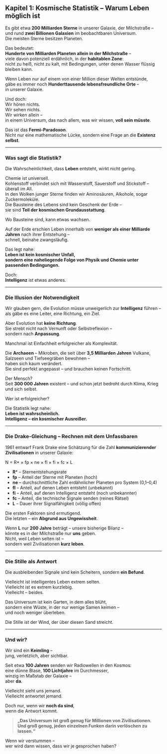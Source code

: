 ## Kapitel 1: Kosmische Statistik – Warum Leben möglich ist

Es gibt etwa **200 Milliarden Sterne** in unserer Galaxie, der Milchstraße –  
und rund **zwei Billionen Galaxien** im beobachtbaren Universum.  
Die meisten Sterne besitzen Planeten.

Das bedeutet:  
**Hunderte von Milliarden Planeten allein in der Milchstraße** –  
viele davon potenziell erdähnlich, in der **habitablen Zone**:  
nicht zu heiß, nicht zu kalt, mit Bedingungen, unter denen Wasser flüssig bleiben kann.

Wenn Leben nur auf einem von einer Million dieser Welten entstünde,  
gäbe es immer noch **Hunderttausende lebensfreundliche Orte** –  
in unserer Galaxie.

Und doch:  
Wir hören nichts.  
Wir sehen nichts.  
Wir wirken allein –  
in einem Universum, das nach allem, was wir wissen, **voll sein müsste**.

Das ist das **Fermi-Paradoxon**.  
Nicht nur eine mathematische Lücke, sondern eine Frage an die **Existenz selbst**.

---

### Was sagt die Statistik?

Die Wahrscheinlichkeit, dass **Leben** entsteht, wirkt nicht gering.

Chemie ist universell.  
Kohlenstoff verbindet sich mit Wasserstoff, Sauerstoff und Stickstoff –  
überall im All.  
In den Wolken junger Sterne finden wir Aminosäuren, Alkohole, sogar Zuckermoleküle.  
Die Bausteine des Lebens sind kein Geschenk der Erde –  
sie sind **Teil der kosmischen Grundausstattung**.

Wo Bausteine sind, kann etwas wachsen.

Auf der Erde erschien Leben innerhalb von **weniger als einer Milliarde Jahren** nach ihrer Entstehung –  
schnell, beinahe zwangsläufig.

Das legt nahe:  
**Leben ist kein kosmischer Unfall,  
sondern eine naheliegende Folge von Physik und Chemie unter passenden Bedingungen.**

Doch:  
**Intelligenz** ist etwas anderes.

---

### Die Illusion der Notwendigkeit

Wir glauben gern, die Evolution müsse unweigerlich zur **Intelligenz** führen –  
als gäbe es eine Leiter, eine Richtung, ein Ziel.

Aber Evolution hat **keine Richtung**.  
Sie strebt nicht nach Vernunft oder Selbstreflexion –  
sondern nach **Anpassung**.

Manchmal ist Einfachheit erfolgreicher als Komplexität.

Die **Archaeen** – Mikroben, die seit über **3,5 Milliarden Jahren** Vulkane, Salzseen und Tiefseegräben bewohnen –  
haben sich kaum verändert.  
Sie sind perfekt angepasst – und brauchen keinen Fortschritt.  

Der Mensch?  
Seit **300 000 Jahren** existent – und schon jetzt bedroht durch Klima, Krieg und sich selbst.

Wer ist erfolgreicher?

Die Statistik legt nahe:  
**Leben ist wahrscheinlich.**  
**Intelligenz – ein kosmischer Ausreißer.**

---

### Die Drake-Gleichung – Rechnen mit dem Unfassbaren

1961 entwarf Frank Drake eine Schätzung für die Zahl **kommunizierender Zivilisationen** in unserer Galaxie:

N = R\* × fp × ne × fl × fi × fc × L

* **R**\* – Sternentstehungsrate  
* **fp** – Anteil der Sterne mit Planeten (hoch)  
* **ne** – durchschnittliche Zahl erdähnlicher Planeten pro System (0,1–0,4)  
* **fl** – Anteil, auf denen Leben entsteht (unbekannt)  
* **fi** – Anteil, auf denen Intelligenz entsteht (noch unbekannter)  
* **fc** – Anteil, die technische Signale senden (reines Rätsel)  
* **L** – Dauer ihrer Signalfähigkeit (völlig offen)

Die ersten Faktoren sind ermutigend.  
Die letzten – ein **Abgrund aus Ungewissheit**.

Wenn **L** nur **200 Jahre** beträgt – unsere bisherige Bilanz –  
könnte es in der Milchstraße nur **uns** geben.  
Nicht, weil Leben selten ist –  
sondern weil Zivilisationen **kurz leben**.

---

### Die Stille als Antwort

Die ausbleibenden Signale sind kein Scheitern, sondern **ein Befund**.

Vielleicht ist intelligentes Leben extrem selten.  
Vielleicht ist es extrem kurzlebig.  
Vielleicht – beides.

Das Universum ist kein Garten, in dem alles blüht,  
sondern eine Wüste, in der nur wenige Samen keimen –  
und noch weniger überleben.  

Die Stille ist der Wind, der über diesen Sand streicht.

---

### Und wir?

Wir sind ein **Keimling** –  
jung, verletzlich, aber sichtbar.

Seit etwa **100 Jahren** senden wir Radiowellen in den Kosmos:  
eine dünne Blase, **100 Lichtjahre** im Durchmesser,  
winzig im Maßstab der Galaxie –  
aber **da**.

Vielleicht sieht uns jemand.  
Vielleicht antwortet jemand.

Doch nur, wenn wir **noch da sind**,  
wenn die Antwort kommt.

> **„Das Universum ist groß genug für Millionen von Zivilisationen.  
> Und groß genug, jeden einzelnen Funken darin verlöschen zu lassen.“**

Wenn wir verstummen –  
wer wird dann wissen, dass wir je gesprochen haben?
